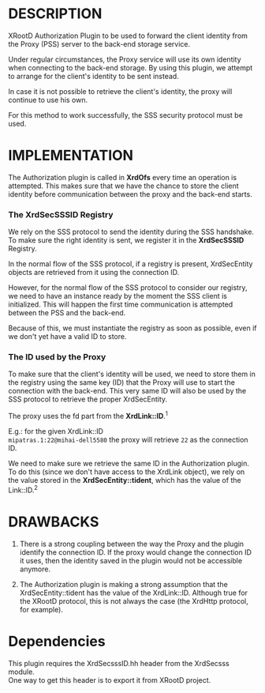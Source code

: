 DESCRIPTION
============

XRootD Authorization Plugin to be used to forward the client identity
from the Proxy (PSS) server to the back-end storage service.

Under regular circumstances, the Proxy service will use its own identity
when connecting to the back-end storage. By using this plugin, we attempt
to arrange for the client's identity to be sent instead.

In case it is not possible to retrieve the client's identity,
the proxy will continue to use his own.


For this method to work successfully, the SSS security protocol must be used.

IMPLEMENTATION
===============

The Authorization plugin is called in **XrdOfs** every time an operation is attempted.
This makes sure that we have the chance to store the client identity before
communication between the proxy and the back-end starts.

### The XrdSecSSSID Registry

We rely on the SSS protocol to send the identity during the SSS handshake.
To make sure the right identity is sent, we register it in the **XrdSecSSSID** Registry.

In the normal flow of the SSS protocol, if a registry is present,
XrdSecEntity objects are retrieved from it using the connection ID.

However, for the normal flow of the SSS protocol to consider our registry,
we need to have an instance ready by the moment the SSS client is initialized.
This will happen the first time communication is attempted between the PSS and the back-end.

Because of this, we must instantiate the registry as soon as possible, even if we
don't yet have a valid ID to store.

### The ID used by the Proxy

To make sure that the client's identity will be used, we need to store them
in the registry using the same key (ID) that the Proxy will use to start
the connection with the back-end. This very same ID will also be used 
by the SSS protocol to retrieve the proper XrdSecEntity.

The proxy uses the fd part from the **XrdLink::ID**.<sup>1</sup>

E.g.: for the given XrdLink::ID  
`mipatras.1:22@mihai-dell5580` the proxy will retrieve `22` as the connection ID.

We need to make sure we retrieve the same ID in the Authorization plugin.  
To do this (since we don't have access to the XrdLink object), we rely on the value
stored in the **XrdSecEntity::tident**, which has the value of the Link::ID.<sup>2</sup>


DRAWBACKS
==========

1. There is a strong coupling between the way the Proxy and the plugin identify
the connection ID. If the proxy would change the connection ID it uses, 
then the identity saved in the plugin would not be accessible anymore.

2. The Authorization plugin is making a strong assumption that the 
XrdSecEntity::tident has the value of the XrdLink::ID. 
Although true for the XRootD protocol, this is not always the case 
(the XrdHttp protocol, for example).


Dependencies
=============

This plugin requires the XrdSecsssID.hh header from the XrdSecsss module.  
One way to get this header is to export it from XRootD project.
